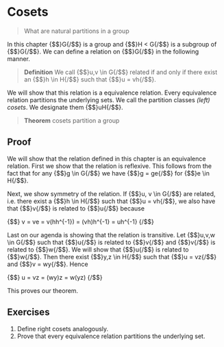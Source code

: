 # Cosets
> What are natural partitions in a group

In this chapter {$$}G{/$$} is a group and {$$}H < G{/$$} is a subgroup of
{$$}G{/$$}. We can define a relation on {$$}G{/$$} in the following manner.

> **Definition** We call {$$}u,v \in G{/$$} related if and only if there exist
> an {$$}h \in H{/$$} such that {$$}u = vh{/$$}.

We will show that this relation is a equivalence relation. Every equivalence
relation partitions the underlying sets. We call the partition classes 
_(left) cosets_. We designate them {$$}uH{/$$}.

> **Theorem** cosets partition a group

## Proof
We will show that the relation defined in this chapter is an equivalence
relation. First we show that the relation is reflexive. This follows from the
fact that for any {$$}g \in G{/$$} we have {$$}g = ge{/$$} for {$$}e \in H{/$$}.

Next, we show symmetry of the relation. If {$$}u, v \in G{/$$} are related, i.e.
there exist a {$$}h \in H{/$$} such that {$$}u = vh{/$$}, we also have that
{$$}v{/$$} is related to {$$}u{/$$} because

{$$}
v = ve = v(hh^{-1}) = (vh)h^{-1} = uh^{-1}
{/$$}

Last on our agenda is showing that the relation is transitive. Let 
{$$}u,v,w \in G{/$$} such that {$$}u{/$$} is related to {$$}v{/$$} and {$$}v{/$$}
is related to {$$}w{/$$}. We will show that {$$}u{/$$} is related to {$$}w{/$$}.
Then there exist {$$}y,z \in H{/$$} such that {$$}u = vz{/$$} and {$$}v =
wy{/$$}. Hence

{$$}
u = vz = (wy)z = w(yz)
{/$$}

This proves our theorem.

## Exercises
1. Define right cosets analogously. 
2. Prove that every equivalence relation partitions the underlying set.
